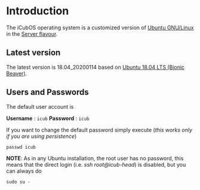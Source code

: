 # Introduction

The iCubOS operating system is a customized version of [Ubuntu GNU/Linux](https://ubuntu.com/server) in the [Server flavour](https://ubuntu.com/server).

## Latest version

The latest version is 18.04_20200114 based on [Ubuntu 18.04 LTS (Bionic Beaver)](https://releases.ubuntu.com/bionic).

## Users and Passwords

The default user account is

**Username** : `icub`
**Password** : `icub`

If you want to change the default password simply execute (*this works only if you are using persistence*)

`passwd icub`

**NOTE**: As in any Ubuntu installation, the root user has no password, this means that the direct login (i.e. *ssh root\@icub-head*) is disabled, but you can always do

`sudo su - `
